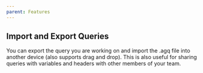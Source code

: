 ```yaml
---
parent: Features
---
```


## Import and Export Queries

You can export the query you are working on and import the .agq file into another device
(also supports drag and drop). This is also useful for sharing queries with variables and headers
with other members of your team.
